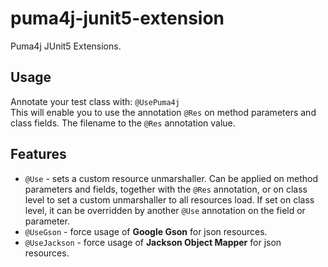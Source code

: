 # puma4j-junit5-extension

Puma4j JUnit5 Extensions.

## Usage

Annotate your test class with: `@UsePuma4j`  
This will enable you to use the annotation `@Res` on method parameters and class fields. The
filename to the `@Res` annotation value.

## Features

- `@Use` - sets a custom resource unmarshaller. Can be applied on method parameters and fields,
  together with the `@Res` annotation, or on class level to set a custom unmarshaller to all
  resources load. If set on class level, it can be overridden by another `@Use` annotation on the
  field or parameter.
- `@UseGson` - force usage of **Google Gson** for json resources.
- `@UseJackson` - force usage of **Jackson Object Mapper** for json resources. 
